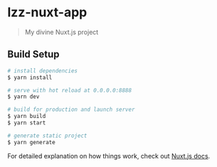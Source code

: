 # lzz-nuxt-app

> My divine Nuxt.js project

## Build Setup

``` bash
# install dependencies
$ yarn install

# serve with hot reload at 0.0.0.0:8888
$ yarn dev

# build for production and launch server
$ yarn build
$ yarn start

# generate static project
$ yarn generate
```

For detailed explanation on how things work, check out [Nuxt.js docs](https://nuxtjs.org).
